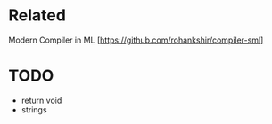 Related
=======
Modern Compiler in ML [https://github.com/rohankshir/compiler-sml]

TODO
====
* return void
* strings
